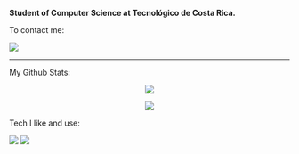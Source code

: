 <!--
**natanfdecastro/natanfdecastro** is a ✨ _special_ ✨ repository because its `README.md` (this file) appears on your GitHub profile.

Here are some ideas to get you started:

- 🔭 I’m currently working on ...
- 🌱 I’m currently learning ...
- 👯 I’m looking to collaborate on ...
- 🤔 I’m looking for help with ...
- 💬 Ask me about ...
- 📫 How to reach me: ...
- 😄 Pronouns: ...
- ⚡ Fun fact: ...
-->

**Student of Computer Science at Tecnológico de Costa Rica.**

To contact me:

[<img src="https://img.shields.io/badge/linkedin-%230077B5.svg?&style=for-the-badge&logo=linkedin&logoColor=white" />](https://www.linkedin.com/in/natanfdecastro/) 


---
My Github Stats: 
<p align = "center">
  <img src = "https://github-readme-stats.vercel.app/api?username=natanfdecastro&show_icons=true&theme=algolia&line_height=27">
</p>
<p align = "center">
  <img src = "https://github-readme-stats.vercel.app/api/top-langs/?username=natanfdecastro&hide=css,html&theme=react">
</p>

Tech I like and use:

<img src="https://img.shields.io/badge/python-3776AB.svg?&style=for-the-badge&logo=python&logoColor=white"/> 
<img src="https://img.shields.io/badge/c++-00599C.svg?&style=for-the-badge&logo=c%2B%2B&logoColor=white"/> 

